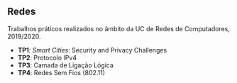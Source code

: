 ## Redes

Trabalhos práticos realizados no âmbito da UC de Redes de Computadores, 2019/2020.

 -  **TP1**: *Smart Cities*: Security and Privacy Challenges
 -  **TP2**: Protocolo IPv4
 -  **TP3**: Camada de Ligação Lógica
 -  **TP4**: Redes Sem Fios (802.11)
